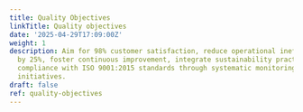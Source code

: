 ```yaml
---
title: Quality Objectives
linkTitle: Quality objectives
date: '2025-04-29T17:09:00Z'
weight: 1
description: Aim for 98% customer satisfaction, reduce operational inefficiencies
  by 25%, foster continuous improvement, integrate sustainability practices, and ensure
  compliance with ISO 9001:2015 standards through systematic monitoring and training
  initiatives.
draft: false
ref: quality-objectives
---
```


